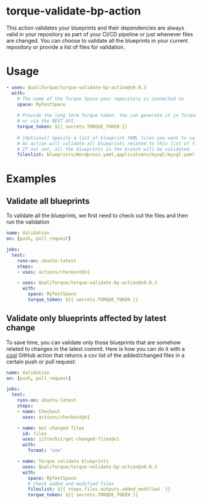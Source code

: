 # torque-validate-bp-action

This action validates your blueprints and their dependencies are always valid in your repository as part of your CI/CD pipeline or just whenever files are changed. 
You can choose to validate all the blueprints in your current repository or provide a list of files for validation.

# Usage

```yaml
- uses: QualiTorque/torque-validate-bp-action@v0.0.3
  with:
    # The name of the Torque Space your repository is connected to
    space: MyTestSpace
    
    # Provide the long term Torque token. You can generate it in Torque > Settings > Integrations
    # or via the REST API.
    torque_token: ${{ secrets.TORQUE_TOKEN }}
    
    # [Optional] Specify a list of blueprint YAML files you want to validate in csv format (comma-separated).
    # An action will validate all blueprints related to this list of files.
    # If not set, all the blueprints in the branch will be validated.
    fileslist: blueprints/Wordpress.yaml,applications/mysql/mysql.yaml
```

# Examples

## Validate all blueprints

To validate all the blueprints, we first need to check out the files and then run the validation

```yaml
name: Validation
on: [push, pull_request]

jobs:
  test:
    runs-on: ubuntu-latest
    steps:
    - uses: actions/checkout@v1

    - uses: QualiTorque/torque-validate-bp-action@v0.0.3
      with:
        space: MyTestSpace
        torque_token: ${{ secrets.TORQUE_TOKEN }}
```

## Validate only blueprints affected by latest change

To save time, you can validate only those blueprints that are somehow related to changes in the latest commit. 
Here is how you can do it with a [cool](https://github.com/jitterbit/get-changed-files) GitHub action that returns a csv list of the added/changed files in a certain push or pull request:

```yaml
name: Validation
on: [push, pull_request]

jobs:
  test:
    runs-on: ubuntu-latest
    steps:
    - name: Checkout
      uses: actions/checkout@v1

    - name: Get changed files
      id: files
      uses: jitterbit/get-changed-files@v1
      with:
        format: 'csv'

    - name: Torque validate blueprints
      uses: QualiTorque/torque-validate-bp-action@v0.0.3
      with:
        space: MyTestSpace
        # Check added and modified files
        fileslist: ${{ steps.files.outputs.added_modified  }}
        torque_token: ${{ secrets.TORQUE_TOKEN }}
```
